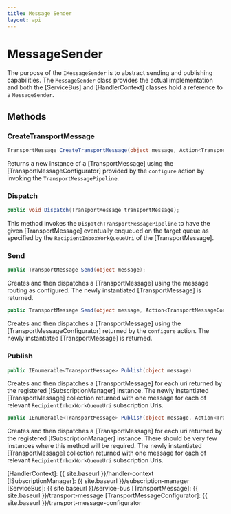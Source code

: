 ```yaml
---
title: Message Sender
layout: api
---
```

# MessageSender

The purpose of the `IMessageSender` is to abstract sending and publishing capabilities.  The `MessageSender` class provides the actual implementation and both the [ServiceBus] and [HandlerContext] classes hold a reference to a `MessageSender`.

## Methods

### CreateTransportMessage

``` c#
TransportMessage CreateTransportMessage(object message, Action<TransportMessageConfigurator> configure);
```

Returns a new instance of a [TransportMessage] using the [TransportMessageConfigurator] provided by the `configure` action by invoking the `TransportMessagePipeline`.

### Dispatch

``` c#
public void Dispatch(TransportMessage transportMessage);
```

This method invokes the `DispatchTransportMessagePipeline` to have the given [TransportMessage] eventually enqueued on the target queue as specified by the `RecipientInboxWorkQueueUri` of the [TransportMessage].

### Send

``` c#
public TransportMessage Send(object message);
```

Creates and then dispatches a [TransportMessage] using the message routing as configured.  The newly instantiated [TransportMessage] is returned.

``` c#
public TransportMessage Send(object message, Action<TransportMessageConfigurator> configure)
```

Creates and then dispatches a [TransportMessage] using the [TransportMessageConfigurator] returned by the `configure` action.  The newly instantiated [TransportMessage] is returned.

### Publish

``` c#
public IEnumerable<TransportMessage> Publish(object message)
```

Creates and then dispatches a [TransportMessage] for each uri returned by the registered [ISubscriptionManager] instance.  The newly instantiated [TransportMessage] collection returned with one message for each of relevant `RecipientInboxWorkQueueUri` subscription Uris.

``` c#
public IEnumerable<TransportMessage> Publish(object message, Action<TransportMessageConfigurator> configure)
```

Creates and then dispatches a [TransportMessage] for each uri returned by the registered [ISubscriptionManager] instance.  There should be very few instances where this method will be required.  The newly instantiated [TransportMessage] collection returned with one message for each of relevant `RecipientInboxWorkQueueUri` subscription Uris.

[HandlerContext]: {{ site.baseurl }}/handler-context
[ISubscriptionManager]: {{ site.baseurl }}/subscription-manager
[ServiceBus]: {{ site.baseurl }}/service-bus
[TransportMessage]: {{ site.baseurl }}/transport-message
[TransportMessageConfigurator]: {{ site.baseurl }}/transport-message-configurator
